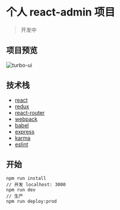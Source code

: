# 个人 react-admin 项目
> 开发中

## 项目预览
![turbo-ui](http://7xpp49.com1.z0.glb.clouddn.com/QQ20161009-0@2x.png)


## 技术栈
* [react](https://github.com/facebook/react)
* [redux](https://github.com/rackt/redux)
* [react-router](https://github.com/rackt/react-router)
* [webpack](https://github.com/webpack/webpack)
* [babel](https://github.com/babel/babel)
* [express](https://github.com/expressjs/express)
* [karma](https://github.com/karma-runner/karma)
* [eslint](http://eslint.org)

## 开始
```
npm run install
// 开发 localhost: 3000
npm run dev
// 生产
npm run deploy:prod
```
